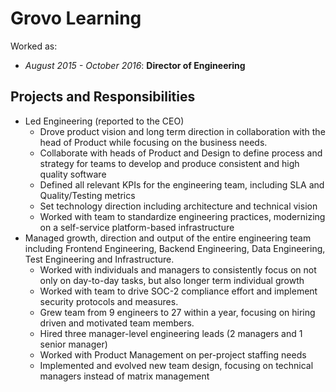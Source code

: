 # Grovo Learning

Worked as:

* _August 2015 - October 2016_: **Director of Engineering**

## Projects and Responsibilities

 * Led Engineering (reported to the CEO)
    * Drove product vision and long term direction in collaboration with the head of Product while focusing on the business needs.
    * Collaborate with heads of Product and Design to define process and strategy for teams to develop and produce consistent and high quality software
    * Defined all relevant KPIs for the engineering team, including SLA and Quality/Testing metrics
    * Set technology direction including architecture and technical vision
    * Worked with team to standardize engineering practices, modernizing on a self-service platform-based infrastructure
 * Managed growth, direction and output of the entire engineering team including Frontend  Engineering, Backend  Engineering, Data Engineering, Test Engineering and Infrastructure. 
    * Worked with individuals and managers to consistently focus on not only on day-to-day tasks, but also longer term individual growth
    * Worked with team to drive SOC-2 compliance effort and implement security protocols and measures.
    * Grew team from 9 engineers to 27 within a year, focusing on hiring driven and motivated team members.
    * Hired three manager-level engineering leads (2 managers and 1 senior manager)
    * Worked with Product Management on per-project staffing needs
    * Implemented and evolved new team design, focusing on technical managers instead of matrix management

